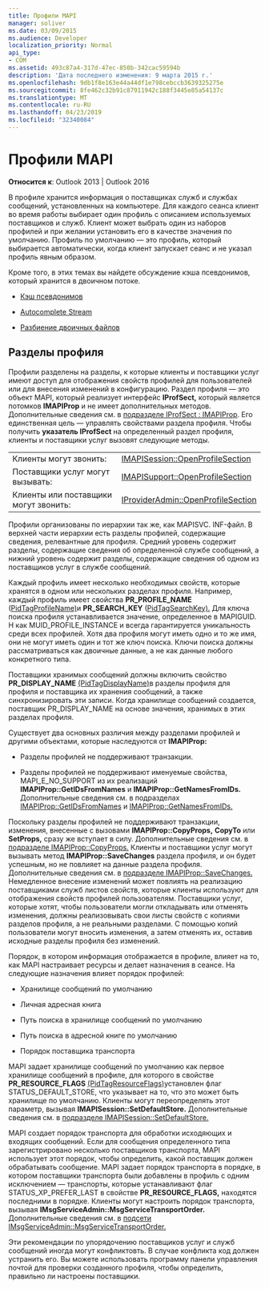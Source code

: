 ```yaml
---
title: Профили MAPI
manager: soliver
ms.date: 03/09/2015
ms.audience: Developer
localization_priority: Normal
api_type:
- COM
ms.assetid: 493c87a4-317d-47ec-850b-342cac59594b
description: 'Дата последнего изменения: 9 марта 2015 г.'
ms.openlocfilehash: 9db1f8e163e44a44df1e798cebccb3639325275e
ms.sourcegitcommit: 8fe462c32b91c87911942c188f3445e85a54137c
ms.translationtype: MT
ms.contentlocale: ru-RU
ms.lasthandoff: 04/23/2019
ms.locfileid: "32340084"
---
```

# <a name="mapi-profiles"></a>Профили MAPI

  
  
**Относится к**: Outlook 2013 | Outlook 2016 
  
В профиле хранится информация о поставщиках служб и службах сообщений, установленных на компьютере. Для каждого сеанса клиент во время работы выбирает один профиль с описанием используемых поставщиков и служб. Клиент может выбрать один из наборов профилей и при желании установить его в качестве значения по умолчанию. Профиль по умолчанию — это профиль, который выбирается автоматически, когда клиент запускает сеанс и не указал профиль явным образом.
  
Кроме того, в этих темах вы найдете обсуждение кэша псевдонимов, который хранится в двоичном потоке.
  
- [Кэш псевдонимов](nickname-cache.md)
    
- [Autocomplete Stream](autocomplete-stream.md)
    
- [Разбиение двоичных файлов](https://portalvhds6gyn3khqwmgzd.blob.core.windows.net/files/NK2/NK2WithBinaryExample.pdf)
    
## <a name="profile-sections"></a>Разделы профиля

Профили разделены на разделы, к которые клиенты и поставщики услуг имеют доступ для отображения свойств профилей для пользователей или для внесения изменений в конфигурацию. Раздел профиля — это объект MAPI, который реализует интерфейс **IProfSect,** который является потомков **IMAPIProp** и не имеет дополнительных методов. Дополнительные сведения см. в [подразделе IProfSect : IMAPIProp](iprofsectimapiprop.md). Его единственная цель — управлять свойствами раздела профиля. Чтобы получить **указатель IProfSect** на определенный раздел профиля, клиенты и поставщики услуг вызовят следующие методы. 
  
|||
|:-----|:-----|
|Клиенты могут звонить:  <br/> |[IMAPISession::OpenProfileSection](imapisession-openprofilesection.md) <br/> |
|Поставщики услуг могут вызывать:  <br/> |[IMAPISupport::OpenProfileSection](imapisupport-openprofilesection.md) <br/> |
|Клиенты или поставщики могут звонить:  <br/> |[IProviderAdmin::OpenProfileSection](iprovideradmin-openprofilesection.md) <br/> |
   
Профили организованы по иерархии так же, как MAPISVC. INF-файл. В верхней части иерархии есть разделы профилей, содержащие сведения, релевантные для профиля. Средний уровень содержит разделы, содержащие сведения об определенной службе сообщений, а нижний уровень содержит разделы, содержащие сведения об одном из поставщиков услуг в службе сообщений. 
  
Каждый профиль имеет несколько необходимых свойств, которые хранятся в одном или нескольких разделах профиля. Например, каждый профиль имеет свойства **PR_PROFILE_NAME** ([PidTagProfileName)](pidtagprofilename-canonical-property.md)и **PR_SEARCH_KEY** ([PidTagSearchKey).](pidtagsearchkey-canonical-property.md) Для ключа поиска профиля устанавливается значение, определенное в MAPIGUID. H как MUID_PROFILE_INSTANCE и всегда гарантируется уникальность среди всех профилей. Хотя два профиля могут иметь одно и то же имя, они не могут иметь один и тот же ключ поиска. Ключи поиска должны рассматриваться как двоичные данные, а не как данные любого конкретного типа.
  
Поставщики хранимых сообщений должны включить свойство **PR_DISPLAY_NAME** [(PidTagDisplayName)](pidtagdisplayname-canonical-property.md)в разделы профиля для профиля и поставщика их хранения сообщений, а также синхронизировать эти записи. Когда хранилище сообщений создается,  поставщик PR_DISPLAY_NAME на основе значения, хранимых в этих разделах профиля. 
  
Существует два основных различия между разделами профилей и другими объектами, которые наследуются от **IMAPIProp:** 
  
- Разделы профилей не поддерживают транзакции.
    
- Разделы профилей не поддерживают именуемые свойства, MAPI_E_NO_SUPPORT из их реализаций **IMAPIProp::GetIDsFromNames** и **IMAPIProp::GetNamesFromIDs.** Дополнительные сведения см. в подразделах [IMAPIProp::GetIDsFromNames](imapiprop-getidsfromnames.md) и [IMAPIProp::GetNamesFromIDs.](imapiprop-getnamesfromids.md)
    
Поскольку разделы профилей не поддерживают транзакции, изменения, внесенные с вызовами **IMAPIProp::CopyProps,** **CopyTo** или **SetProps,** сразу же вступает в силу. Дополнительные сведения см. в [подразделе IMAPIProp::CopyProps.](imapiprop-copyprops.md) Клиенты и поставщики услуг могут вызывать метод **IMAPIProp::SaveChanges** раздела профиля, и он будет успешным, но не повлияет на данные раздела профиля. Дополнительные сведения см. в [подразделе IMAPIProp::SaveChanges.](imapiprop-savechanges.md) Немедленное внесение изменений может повлиять на реализацию поставщиками служб листов свойств, которые клиенты используют для отображения свойств профилей пользователям. Поставщики услуг, которые хотят, чтобы пользователи могли откладывать или отменять изменения, должны реализовывать свои листы свойств с копиями разделов профиля, а не реальными разделами. С помощью копий пользователи могут вносить изменения, а затем отменять их, оставив исходные разделы профиля без изменений. 
  
Порядок, в котором информация отображается в профиле, влияет на то, как MAPI настраивает ресурсы и делает назначения в сеансе. На следующие назначения влияет порядок профилей:
  
- Хранилище сообщений по умолчанию
    
- Личная адресная книга
    
- Путь поиска в хранилище сообщений по умолчанию
    
- Путь поиска в адресной книге по умолчанию
    
- Порядок поставщика транспорта
    
MAPI задает хранилище сообщений по умолчанию как первое хранилище сообщений в профиле, для которого в свойстве **PR_RESOURCE_FLAGS** [(PidTagResourceFlags)](pidtagresourceflags-canonical-property.md)установлен флаг STATUS_DEFAULT_STORE, что указывает на то, что это может быть хранилище по умолчанию. Клиенты могут переопределять этот параметр, вызывая **IMAPISession::SetDefaultStore.** Дополнительные сведения см. в [подразделе IMAPISession::SetDefaultStore.](imapisession-setdefaultstore.md)
  
MAPI создает порядок транспорта для обработки исходяющих и входящих сообщений. Если для сообщения определенного типа зарегистрировано несколько поставщиков транспорта, MAPI использует этот порядок, чтобы определить, какой поставщик должен обрабатывать сообщение. MAPI задает порядок транспорта в порядке, в котором поставщики транспорта были добавлены в профиль с одним исключением — транспорты, которые устанавливают флаг STATUS_XP_PREFER_LAST в свойстве **PR_RESOURCE_FLAGS,** находятся последними в порядке. Клиенты могут настроить порядок транспорта, вызывая **IMsgServiceAdmin::MsgServiceTransportOrder.** Дополнительные сведения см. в [подсети IMsgServiceAdmin::MsgServiceTransportOrder.](imsgserviceadmin-msgservicetransportorder.md)
  
Эти рекомендации по упорядочению поставщиков услуг и служб сообщений иногда могут конфликтовть. В случае конфликта код должен устранить его. Вы можете использовать программу панели управления почтой для проверки созданного профиля, чтобы определить, правильно ли настроены поставщики.
  

